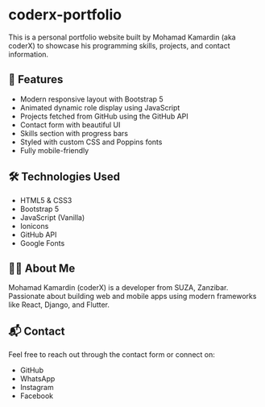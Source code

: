# coderx-portfolio

This is a personal portfolio website built by Mohamad Kamardin (aka coderX) to showcase his programming skills, projects, and contact information.

## 🚀 Features

- Modern responsive layout with Bootstrap 5
- Animated dynamic role display using JavaScript
- Projects fetched from GitHub using the GitHub API
- Contact form with beautiful UI
- Skills section with progress bars
- Styled with custom CSS and Poppins fonts
- Fully mobile-friendly

## 🛠️ Technologies Used

- HTML5 & CSS3
- Bootstrap 5
- JavaScript (Vanilla)
- Ionicons
- GitHub API
- Google Fonts

## 👨‍💻 About Me

Mohamad Kamardin (coderX) is a developer from SUZA, Zanzibar. Passionate about building web and mobile apps using modern frameworks like React, Django, and Flutter.

## 📬 Contact

Feel free to reach out through the contact form or connect on:

- GitHub
- WhatsApp
- Instagram
- Facebook
